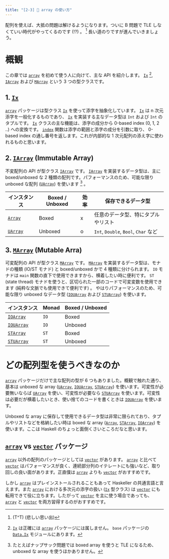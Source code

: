 ```yaml
---
title: "[2-3] 📜 array の使い方"
---
```


配列を使えば、大抵の問題は解けるようになります。ついに B 問題で TLE しなくていい時代がやってくるのです (!?) 。 [^1] 長い道のりですが進んでいきましょう。

# 概観

この章では [`array`] を初めて使う人に向けて、主な API を紹介します。 [`Ix`] [^2], [`IArray`] および [`MArray`] という 3 つの型クラスです。

## 1. [`Ix`]

[`array`] パッケージは型クラス [`Ix`] を使って添字を抽象化しています。 [`Ix`] は n 次元添字を一般化するものであり、 [`Ix`] を実装する主なデータ型は `Int` および `Int` のタプルです。 [`Ix`] クラスの主な機能は、添字の成分から 0-based index (0, 1, 2 ..) への変換です。 [`index`] 関数は添字の範囲と添字の成分を引数に取り、 0-based index の通し番号を返します。これが内部的な 1 次元配列の添え字に使われるものと思います。

## 2. [`IArray`] (Immutable Array)

不変配列の API が型クラス [`IArray`] です。 [`IArray`] を実装するデータ型は、主に boxed/unboxed な 2 種類の配列です。パフォーマンスのため、可能な限り unboxed な配列 ([`UArray`]) を使います [^3] 。

| インスタンス | Boxed / Unboxed | 効率 | 保存できるデータ型                   |
|--------------|-----------------|------|--------------------------------------|
| [`Array`]    | Boxed           | x    | 任意のデータ型、特にタプルやリスト   |
| [`UArray`]   | Unboxed         | o    | `Int`, `Double`, `Bool`, `Char` など |

## 3. [`MArray`] (Mutable Arra)

可変配列の API が型クラス [`MArray`] です。 [`MArray`] を実装するデータ型は、モナドの種類 (IO/ST モナド) と boxed/unboxed かで 4 種類に分けられます。 `IO` モナドは `main` 関数の直下で使用できますから、横着したい時に便利です。 `ST` (state thread) モナドを使うと、区切られた一部のコードで可変変数を使用できます (純粋な文脈でも使用できて便利です) 。 やはりパフォーマンスのため、可能な限り unboxed なデータ型 ([`IOUArray`] および [`STUArray`]) を使います。

| インスタンス | Monad | Boxed / Unboxed |
|--------------|-------|-----------------|
| [`IOArray`]  | `IO`  | Boxed           |
| [`IOUArray`] | `IO`  | Unboxed         |
| [`STArray`]  | `ST`  | Boxed           |
| [`STUArray`] | `ST`  | Unboxed         |

# どの配列型を使うべきなのか

[`array`] パッケージだけで主な配列の型が 6 つもありました。概観で触れた通り、基本は unboxed な array ([`UArray`], [`IOUArray`], [`STUArray`]) を使います。可変性が必要無いならば [`UArray`] を使い、可変性が必要なら [`STUArray`] を使います。可変性は必要だが横着したいとき、使い捨てのコードを書くときは [`IOUArray`] を使います。

Unboxed な array に保存して使用できるデータ型は非常に限られており、タプルやリストなどを格納したい時は boxed な array ([`Array`], [`STArray`], [`IOArray`]) を使います。ここは Haskell のちょっと面倒くさいところだなと思います。

## [`array`] vs [`vector`] パッケージ

[`array`] 以外の配列のパッケージとしては [`vector`] があります。 [`array`] と比べて [`vector`] はパフォーマンスが良く、連続部分列のイテレートにも強いなど、取り回しの良い面があります。正直僕は [`array`] よりも [`vector`] がおすすめです。

しかし [`array`] はプレインストールされることもあって Haskeller の共通言語と言えます。また [`array`] における多次元の添字の扱い ([`Ix`] 型クラス) は [`vector`] にも転用できて役に立ちます。したがって [`vector`] を主に使う場合であっても、 [`array`] と [`vector`] を両方習得するのがおすすめです。

[`array`]: https://www.stackage.org/lts-21.7/package/array-0.5.4.0
[`IArray`]: https://www.stackage.org/haddock/lts-21.7/array-0.5.4.0/Data-Array-IArray.html
[`MArray`]: https://www.stackage.org/haddock/lts-21.7/array-0.5.4.0/Data-Array-MArray.html
[`Array`]: https://www.stackage.org/haddock/lts-21.7/array-0.5.4.0/Data-Array.html
[`UArray`]: https://www.stackage.org/haddock/lts-21.7/array-0.5.4.0/Data-Array-Unboxed.html
[`STUArray`]: https://www.stackage.org/haddock/lts-21.7/array-0.5.4.0/Data-Array-ST.html#t:STUArray
[`IOUArray`]: https://www.stackage.org/haddock/lts-21.7/array-0.5.4.0/Data-Array-IO.html#t:IOUArray
[`STArray`]: https://www.stackage.org/haddock/lts-21.7/array-0.5.4.0/Data-Array-ST.html#t:STArray

[`IOArray`]: https://www.stackage.org/haddock/lts-21.7/array-0.5.4.0/Data-Array-IO.html#t:IOArray
[`Ix`]: https://hackage.haskell.org/package/base-4.17.1.0/docs/Data-Ix.html#t:Ix
[`Data.Ix`]: https://hackage.haskell.org/package/base-4.17.1.0/docs/Data-Ix.html
[`index`]: https://hackage.haskell.org/package/base-4.17.1.0/docs/Data-Ix.html#v:index

[`vector`]: https://www.stackage.org/lts-21.7/package/vector-0.13.0.0
<!-- [`massiv`]: https://github.com/lehins/massiv -->

[^1]: (T^T) (悲しい思い出)
[^2]: [`Ix`] は正確には [`array`] パッケージには属しません。 `base` パッケージの [`Data.Ix`] モジュールにあります。
[^3]: たとえばナップサック問題では boxed array を使うと TLE になるため、 unboxed な array を使うほかありません。

